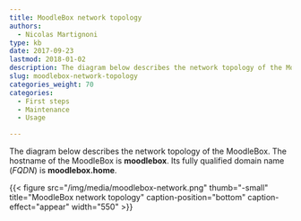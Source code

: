 ```yaml
---
title: MoodleBox network topology
authors:
  - Nicolas Martignoni
type: kb
date: 2017-09-23
lastmod: 2018-01-02
description: The diagram below describes the network topology of the MoodleBox
slug: moodlebox-network-topology
categories_weight: 70
categories:
  - First steps
  - Maintenance
  - Usage

---
```

The diagram below describes the network topology of the MoodleBox. The hostname of the MoodleBox is __moodlebox__. Its fully qualified domain name (_FQDN_) is __moodlebox.home__.

{{< figure src="/img/media/moodlebox-network.png" thumb="-small" title="MoodleBox network topology" caption-position="bottom" caption-effect="appear" width="550" >}}
